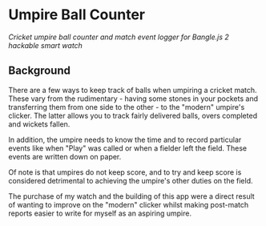 # Umpire Ball Counter
*Cricket umpire ball counter and match event logger for Bangle.js 2 hackable smart watch*
## Background
There are a few ways to keep track of balls when umpiring a cricket match. These vary from the rudimentary - having some stones in your pockets and transferring them from one side to the other - to the "modern" umpire's clicker. The latter allows you to track fairly delivered balls, overs completed and wickets fallen.

In addition, the umpire needs to know the time and to record particular events like when "Play" was called or when a fielder left the field. These events are written down on paper.

Of note is that umpires do not keep score, and to try and keep score is considered detrimental to achieving the umpire's other duties on the field.

The purchase of my watch and the building of this app were a direct result of wanting to improve on the "modern" clicker whilst making post-match reports easier to write for myself as an aspiring umpire.
